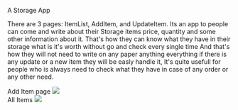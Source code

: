 A Storage App
<p>There are 3 pages:
ItemList, AddItem, and UpdateItem.
Its an app to people can come and write about their Storage items price, quantity and some other information about it.
That's how they can know what they have in their storage what is it's worth without go and check every single time
And that's how they will not need to write on any paper anything everything if there is any update or a new item they will be easly handle it,
It's quite usefull for people who is always need to check what they have in case of any order or any other need.
<p>
Add Item page
<image src="https://github.com/ServerToMbak/StorageApp_Blazor/assets/69975139/ab92ba65-3a38-4be8-a168-6211148620a5"></image>
<br>
All Items
<image src="https://github.com/ServerToMbak/StorageApp_Blazor/assets/69975139/d0aaf847-ad2f-45fc-90c1-6c46554fcc65"></image>

